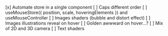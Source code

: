 [x] Automate store in a single component
[ ] Caps different order
[ ] useMouseStore({ position, scale, hoveringElements }) and useMouseController
[ ] Images shaders (bubble and distort effect)
[ ] Images illustrations reveal on hover
[ ] Golden awwward on hover...?
[ ] Mix of 2D and 3D camera
[ ] Text shaders
